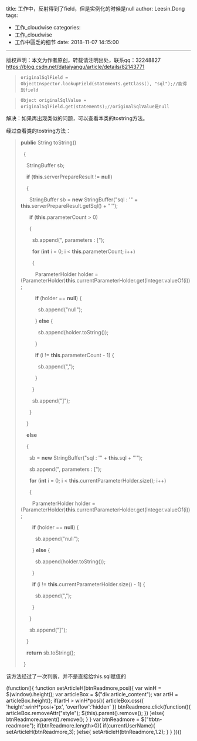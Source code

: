 title: 工作中，反射得到了field，但是实例化的时候是null
author: Leesin.Dong
tags:
  - 工作_cloudwise
categories:
  - 工作_cloudwise
  - 工作中匮乏的细节
date: 2018-11-07 14:15:00
---
版权声明：本文为作者原创，转载请注明出处，联系qq：32248827 https://blog.csdn.net/dataiyangu/article/details/82143771

>     originalSqlField = ObjectInspector.lookupField(statements.getClass(), "sql");//能得到field

>     Object originalSqlValue = originalSqlField.get(statements);//originalSqlValue是null
>     

解决：如果再出现类似的问题，可以查看本类的tostring方法。

经过查看类的tostring方法：

> **public** String toString()
> 
>   {
> 
>     StringBuffer sb;
> 
>     **if** (**this**.serverPrepareResult != **null**)
> 
>     {
> 
>       StringBuffer sb = **new** StringBuffer("sql : '" + **this**.serverPrepareResult.getSql() + "'");
> 
>       **if** (**this**.parameterCount > 0)
> 
>       {
> 
>         sb.append(", parameters : \[");
> 
>         **for** (**int** i = 0; i < **this**.parameterCount; i++)
> 
>         {
> 
>           ParameterHolder holder = (ParameterHolder)**this**.currentParameterHolder.get(Integer.valueOf(i));
> 
>           **if** (holder == **null**) {
> 
>             sb.append("null");
> 
>           } **else** {
> 
>             sb.append(holder.toString());
> 
>           }
> 
>           **if** (i != **this**.parameterCount - 1) {
> 
>             sb.append(",");
> 
>           }
> 
>         }
> 
>         sb.append("\]");
> 
>       }
> 
>     }
> 
>     **else**
> 
>     {
> 
>       sb = **new** StringBuffer("sql : '" + **this**.sql + "'");
> 
>       sb.append(", parameters : \[");
> 
>       **for** (**int** i = 0; i < **this**.currentParameterHolder.size(); i++)
> 
>       {
> 
>         ParameterHolder holder = (ParameterHolder)**this**.currentParameterHolder.get(Integer.valueOf(i));
> 
>         **if** (holder == **null**) {
> 
>           sb.append("null");
> 
>         } **else** {
> 
>           sb.append(holder.toString());
> 
>         }
> 
>         **if** (i != **this**.currentParameterHolder.size() - 1) {
> 
>           sb.append(",");
> 
>         }
> 
>       }
> 
>       sb.append("\]");
> 
>     }
> 
>     **return** sb.toString();
> 
>   }

该方法经过了一次判断，并不是直接给this.sql赋值的

(function(){ function setArticleH(btnReadmore,posi){ var winH = $(window).height(); var articleBox = $("div.article_content"); var artH = articleBox.height(); if(artH > winH\*posi){ articleBox.css({ 'height':winH\*posi+'px', 'overflow':'hidden' }) btnReadmore.click(function(){ articleBox.removeAttr("style"); $(this).parent().remove(); }) }else{ btnReadmore.parent().remove(); } } var btnReadmore = $("#btn-readmore"); if(btnReadmore.length>0){ if(currentUserName){ setArticleH(btnReadmore,3); }else{ setArticleH(btnReadmore,1.2); } } })()